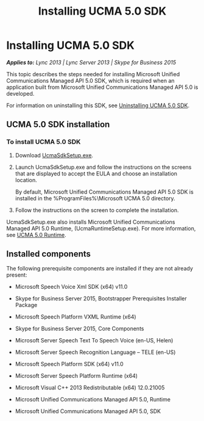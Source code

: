 ﻿---
title: Installing UCMA 5.0 SDK
TOCTitle: Installing UCMA 5.0 SDK
ms:assetid: 717f597d-2845-4310-af5b-bdd158d55ab7
ms:mtpsurl: https://msdn.microsoft.com/en-us/library/Dn465970(v=office.16)
ms:contentKeyID: 65239782
ms.date: 07/27/2015
mtps_version: v=office.16
---

# Installing UCMA 5.0 SDK


_**Applies to:** Lync 2013 | Lync Server 2013 | Skype for Business 2015_

This topic describes the steps needed for installing Microsoft Unified Communications Managed API 5.0 SDK, which is required when an application built from Microsoft Unified Communications Managed API 5.0 is developed.

For information on uninstalling this SDK, see [Uninstalling UCMA 5.0 SDK](uninstalling-ucma-5-0-sdk.md).

## UCMA 5.0 SDK installation

### To install UCMA 5.0 SDK

1.  Download [UcmaSdkSetup.exe](https://www.microsoft.com/en-us/download/details.aspx?id=47345).

2.  Launch UcmaSdkSetup.exe and follow the instructions on the screens that are displayed to accept the EULA and choose an installation location.
    
    By default, Microsoft Unified Communications Managed API 5.0 SDK is installed in the %ProgramFiles%\\Microsoft UCMA 5.0 directory.

3.  Follow the instructions on the screen to complete the installation.

UcmaSdkSetup.exe also installs Microsoft Unified Communications Managed API 5.0 Runtime, (UcmaRuntimeSetup.exe). For more information, see [UCMA 5.0 Runtime](ucma-5-0-runtime.md).

## Installed components

The following prerequisite components are installed if they are not already present:

  - Microsoft Speech Voice Xml SDK (x64) v11.0

  - Skype for Business Server 2015, Bootstrapper Prerequisites Installer Package

  - Microsoft Speech Platform VXML Runtime (x64)

  - Skype for Business Server 2015, Core Components

  - Microsoft Server Speech Text To Speech Voice (en-US, Helen)

  - Microsoft Server Speech Recognition Language – TELE (en-US)

  - Microsoft Speech Platform SDK (x64) v11.0

  - Microsoft Server Speech Platform Runtime (x64)

  - Microsoft Visual C++ 2013 Redistributable (x64) 12.0.21005

  - Microsoft Unified Communications Managed API 5.0, Runtime

  - Microsoft Unified Communications Managed API 5.0, SDK

